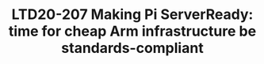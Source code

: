---
categories:
- ltd20
description: '<br><br><strong>To join this session live please go to:</strong><br><ul><li>YouTube:
  <a href="https://youtu.be/34MuzEb4gmw" target="_blank">https://youtu.be/34MuzEb4gmw</a></li><li>Zoom:
  Link to join Webinar: <a href="https://zoom.us/j/800993714" rel="noopener noreferrer"
  target="_blank">https://zoom.us/j/800993714</a></li></ul><br><br>DESCRIPTION<br>Arm
  hardware and firmware standards are the foundational pillars for Arm servers, and
  a major reason for the early successes and continued investment and growth of this
  horizontally-integrated ecosystem. Non-server "Edge" systems, however, are still
  an embedded-style vertically-integrated market, which is getting in the way of massive
  adoption and proliferation of Edge/IoT Compute. So let''s make the Edge systems
  standards compliant and start with the highest-volume and better known platform
  of them all - the Raspberry Pi! Let''s teach the Pi how to boot off-the-shelf SBBR
  -compliant Linux, *BSDs and of course VMware ESXi-Arm and Microsoft Windows.<br><br>Even
  if you don''t care about IoT, getting this class of devices to be standards-compliant
  will provide developers, tech evangelists and early adopters with $50-$100 ServerReady
  platforms, solving a real headache today around pricing/availability of systems
  in the market.<br><br>This is a technical presentation (and demo) on VMware''s and
  Arm''s joint open efforts to bring Arm ServerReady experiences to the Pi 4 as community-developed
  SBBR firmware, as part of the larger narrative that SBSA/SBBR is perhaps even more
  important at the Edge than it is in the Cloud or on-prem. The session covers the
  history of the Pi UEFI port, current status and technical challenges that remain
  to be solved.<br><br>The point of this session is to build community interest/participation
  in this effort and other efforts to make Edge systems ServerReady, such as Arm''s
  Project Cassini. If we can do it on the Pi, we can do it on other Arm boards too.<br><br>'
image:
  featured: 'true'
  path: https://static.linaro.org/connect/ltd20/images/LTD20-207.png
session_id: LTD20-207
session_room: Track 1 [Wednesday]
session_slot:
  end_time: 2020-03-25 19:20
  start_time: 2020-03-25 18:30
session_speakers:
- speaker_bio: Co-founder and lead for the ESXi-Arm project in the Cloud Platform
    Business Unit at VMware, conducting advanced development of vSphere hypervisor
    technology for the 64-bit Arm architecture. Andrei works in a wide range of directions
    pertaining to Arm enablement and strategy, ranging from low-level hypervisor design
    and implementation, to product definition and partner and ecosystem engagement.
  speaker_company: VMware
  speaker_image: http://avatars.sched.co/f/05/10468612/avatar.jpg.320x320px.jpg?1aa
  speaker_name: Andrei Warkentin
  speaker_position: Arm Enablement Architect
  speaker_role: speaker
- speaker_bio: Samer El-Haj-Mahmoud is a Principal Systems Architect at Arm Architecture
    and Technology Group, working on Arm infrastructure enablement and industry standards.
    His experience includes server development, firmware, system software, and hardware
    management. Samer is an active participant and contributor to industry standards,
    including UEFI, ACPI, CXL, and DMTF Redfish.
  speaker_company: Arm
  speaker_image: http://avatars.sched.co/8/dc/10468690/avatar.jpg.320x320px.jpg?628
  speaker_name: Samer El-Haj-Mahmoud
  speaker_position: System Architect
  speaker_role: attendee, speaker
session_track: IoT Fog/Gateway/Edge Computing
tag: session
tags: IoT Fog/Gateway/Edge Computing
title: 'LTD20-207 Making Pi ServerReady: time for cheap Arm infrastructure be standards-compliant'
---